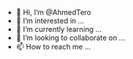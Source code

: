 - 👋 Hi, I’m @AhmedTero
- 👀 I’m interested in ...
- 🌱 I’m currently learning ...
- 💞️ I’m looking to collaborate on ...
- 📫 How to reach me ...

<!---
AhmedTero/AhmedTero is a ✨ special ✨ repository because its `README.md` (this file) appears on your GitHub profile.
You can click the Preview link to take a look at your changes.
--->
